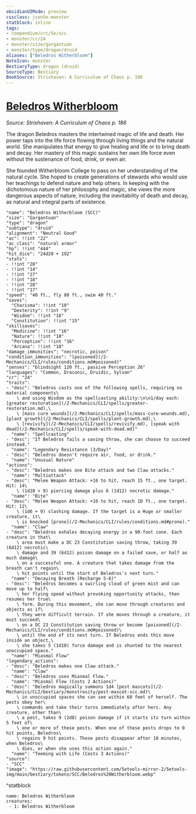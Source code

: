 ```yaml
---
obsidianUIMode: preview
cssclass: json5e-monster
statblock: inline
tags:
- compendium/src/5e/scc
- monster/cr/24
- monster/size/gargantuan
- monster/type/dragon/druid
aliases: ["Beledros Witherbloom"]
NoteIcon: monster
BestiaryType: dragon (druid)
SourceType: Bestiary
BookSource: Strixhaven: A Curriculum of Chaos p. 186
---
```

# [Beledros Witherbloom](2-Mechanics/CLI/bestiary/npc/beledros-witherbloom-scc.md)
*Source: Strixhaven: A Curriculum of Chaos p. 186*  

The dragon Beledros masters the intertwined magic of life and death. Her power taps into the life force flowing through living things and the natural world. She manipulates that energy to give healing and life or to bring death and decay. Her mastery of this magic sustains her own life force even without the sustenance of food, drink, or even air.

She founded Witherbloom College to pass on her understanding of the natural cycle. She hoped to create generations of stewards who would use her teachings to defend nature and help others. In keeping with the dichotomous nature of her philosophy and magic, she views the more dangerous aspects of nature, including the inevitability of death and decay, as natural and integral parts of existence.

```statblock
"name": "Beledros Witherbloom (SCC)"
"size": "Gargantuan"
"type": "dragon"
"subtype": "druid"
"alignment": "Neutral Good"
"ac": !!int "22"
"ac_class": "natural armor"
"hp": !!int "444"
"hit_dice": "24d20 + 192"
"stats":
- !!int "28"
- !!int "14"
- !!int "27"
- !!int "18"
- !!int "28"
- !!int "17"
"speed": "40 ft., fly 80 ft., swim 40 ft."
"saves":
  "Charisma": !!int "10"
  "Dexterity": !!int "9"
  "Wisdom": !!int "16"
  "Constitution": !!int "15"
"skillsaves":
  "Medicine": !!int "16"
  "Nature": !!int "18"
  "Perception": !!int "16"
  "Arcana": !!int "18"
"damage_immunities": "necrotic, poison"
"condition_immunities": "[poisoned](/2-Mechanics/CLI/rules/conditions.md#poisoned)"
"senses": "blindsight 120 ft., passive Perception 26"
"languages": "Common, Draconic, Druidic, Sylvan"
"cr": "24"
"traits":
- "desc": "Beledros casts one of the following spells, requiring no material components\
    \ and using Wisdom as the spellcasting ability:\n\n1/day each: [greater restoration](/2-Mechanics/CLI/spells/greater-restoration.md),\
    \ [mass cure wounds](/2-Mechanics/CLI/spells/mass-cure-wounds.md), [plant growth](/2-Mechanics/CLI/spells/plant-growth.md),\
    \ [revivify](/2-Mechanics/CLI/spells/revivify.md), [speak with dead](/2-Mechanics/CLI/spells/speak-with-dead.md)"
  "name": "Spellcasting"
- "desc": "If Beledros fails a saving throw, she can choose to succeed instead."
  "name": "Legendary Resistance (3/Day)"
- "desc": "Beledros doesn't require air, food, or drink."
  "name": "Unusual Nature"
"actions":
- "desc": "Beledros makes one Bite attack and two Claw attacks."
  "name": "Multiattack"
- "desc": "Melee Weapon Attack: +16 to hit, reach 15 ft., one target. Hit: 14\
    \ (1d10 + 9) piercing damage plus 6 (1d12) necrotic damage."
  "name": "Bite"
- "desc": "Melee Weapon Attack: +16 to hit, reach 10 ft., one target. Hit: 12\
    \ (1d6 + 9) slashing damage. If the target is a Huge or smaller creature, it\
    \ is knocked [prone](/2-Mechanics/CLI/rules/conditions.md#prone)."
  "name": "Claw"
- "desc": "Beledros exhales decaying energy in a 90-foot cone. Each creature in that\
    \ area must make a DC 23 Constitution saving throw, taking 39 (6d12) necrotic\
    \ damage and 39 (6d12) poison damage on a failed save, or half as much damage\
    \ on a successful one. A creature that takes damage from the breath can't regain\
    \ hit points until the start of Beledros's next turn."
  "name": "Decaying Breath (Recharge 5-6)"
- "desc": "Beledros becomes a swirling cloud of green mist and can move up to half\
    \ her flying speed without provoking opportunity attacks, then resumes her true\
    \ form. During this movement, she can move through creatures and objects as if\
    \ they were difficult terrain. If she moves through a creature, it must succeed\
    \ on a DC 23 Constitution saving throw or become [poisoned](/2-Mechanics/CLI/rules/conditions.md#poisoned)\
    \ until the end of its next turn. If Beledros ends this move inside an object,\
    \ she takes 5 (1d10) force damage and is shunted to the nearest unoccupied space."
  "name": "Miasmal Flow"
"legendary_actions":
- "desc": "Beledros makes one Claw attack."
  "name": "Claw"
- "desc": "Beledros uses Miasmal Flow."
  "name": "Miasmal Flow (Costs 2 Actions)"
- "desc": "Beledros magically summons 1d4 [pest mascots](/2-Mechanics/CLI/bestiary/monstrosity/pest-mascot-scc.md)\
    \ in unoccupied spaces she can see within 60 feet of herself. The pests obey her\
    \ commands and take their turns immediately after hers. Any creature, other than\
    \ a pest, takes 9 (2d8) poison damage if it starts its turn within 5 feet of\
    \ one or more of these pests. When one of these pests drops to 0 hit points, Beledros\
    \ regains 9 hit points. These pests disappear after 10 minutes, when Beledros\
    \ dies, or when she uses this action again."
  "name": "Teeming with Life (Costs 3 Actions)"
"source":
- "SCC"
"image": "https://raw.githubusercontent.com/5etools-mirror-2/5etools-img/main/bestiary/tokens/SCC/Beledros%20Witherbloom.webp"
```
^statblock

```encounter-table
name: Beledros Witherbloom
creatures:
 - 1: Beledros Witherbloom
```